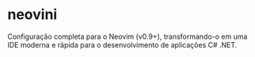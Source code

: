 # neovini
Configuração completa para o Neovim (v0.9+), transformando-o em uma IDE moderna e rápida para o desenvolvimento de aplicações C# .NET.
